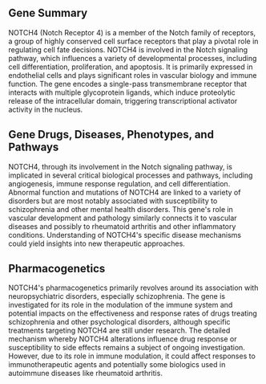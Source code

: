 ## Gene Summary
NOTCH4 (Notch Receptor 4) is a member of the Notch family of receptors, a group of highly conserved cell surface receptors that play a pivotal role in regulating cell fate decisions. NOTCH4 is involved in the Notch signaling pathway, which influences a variety of developmental processes, including cell differentiation, proliferation, and apoptosis. It is primarily expressed in endothelial cells and plays significant roles in vascular biology and immune function. The gene encodes a single-pass transmembrane receptor that interacts with multiple glycoprotein ligands, which induce proteolytic release of the intracellular domain, triggering transcriptional activator activity in the nucleus.

## Gene Drugs, Diseases, Phenotypes, and Pathways
NOTCH4, through its involvement in the Notch signaling pathway, is implicated in several critical biological processes and pathways, including angiogenesis, immune response regulation, and cell differentiation. Abnormal function and mutations of NOTCH4 are linked to a variety of disorders but are most notably associated with susceptibility to schizophrenia and other mental health disorders. This gene's role in vascular development and pathology similarly connects it to vascular diseases and possibly to rheumatoid arthritis and other inflammatory conditions. Understanding of NOTCH4's specific disease mechanisms could yield insights into new therapeutic approaches.

## Pharmacogenetics
NOTCH4's pharmacogenetics primarily revolves around its association with neuropsychiatric disorders, especially schizophrenia. The gene is investigated for its role in the modulation of the immune system and potential impacts on the effectiveness and response rates of drugs treating schizophrenia and other psychological disorders, although specific treatments targeting NOTCH4 are still under research. The detailed mechanism whereby NOTCH4 alterations influence drug response or susceptibility to side effects remains a subject of ongoing investigation. However, due to its role in immune modulation, it could affect responses to immunotherapeutic agents and potentially some biologics used in autoimmune diseases like rheumatoid arthritis.